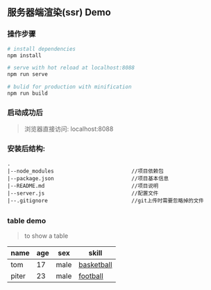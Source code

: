 ## 服务器端渲染(ssr) Demo

### 操作步骤
``` bash
# install dependencies
npm install

# serve with hot reload at localhost:8088
npm run serve

# bulid for production with minification
npm run build
```

### 启动成功后
 > 浏览器直接访问: localhost:8088

### 安装后结构:
```
.
|--node_modules                         //项目依赖包
|--package.json                         //项目基本信息
|--README.md                            //项目说明
|--server.js                            //配置文件
|--.gitignore                           //git上传时需要忽略掉的文件
```

## 

### table demo
> to show a table

| name | age | sex | skill |
| --- | --- | --- | --- |
| tom | 17 | male | [basketball](https://www.baidu.com) |
| piter | 23 | male | [football]() |

